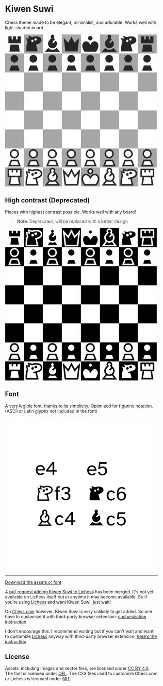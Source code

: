 # Kiwen Suwi

Chess theme made to be elegant, minimalist, and adorable. Works well with light-shaded board.

<img src="./version/latest/kiwen-suwi/preview.png" width="500" alt="Chess" />

## High contrast (Deprecated)

Pieces with highest contrast possible. Works well with any board!

> **Note**: Deprecated, will be replaced with a better design

<img src="./version/latest/kiwen-suwi-high-contrast/preview.png" width="500" alt="Chess" />

## Font

A very legible font, thanks to its simplicity. Optimized for figurine notation. (ASCII or Latin glyphs not included in the font)

![pawn to e4, pawn to e5, knight to f3, knight to c6, bishop to c4, bishop to c5](./version/latest/preview-font.png)

---

[Download the assets or font](https://github.com/neverRare/kiwen-suwi/releases)

A [pull request adding Kiwen Suwi to Lichess][pull request] has been merged. It's not yet available on Lichess itself but at anytime it may become available. So if you're using [Lichess] and want Kiwen Suwi, just wait!

On [Chess.com] however, Kiwen Suwi is very unlikely to get added. So one have to customize it with third-party browser extension: [customization instruction][customize].

I don't encourage this. I recommend waiting but if you can't wait and want to customize [Lichess] anyway with third-party browser extension, [here's the instruction][customize].

[pull request]: https://github.com/lichess-org/lila/pull/12632
[Chess.com]: https://www.chess.com/
[Lichess]: https://lichess.org/
[customize]: ./site-customization.md

## License

Assets, including images and vector files, are licensed under [CC BY 4.0](./LICENSE-CC-BY-4.0). The font is licensed under [OFL](./LICENSE-OFL). The CSS files used to customize Chess.com or Lichess is licensed under [MIT](./LICENSE-MIT).

